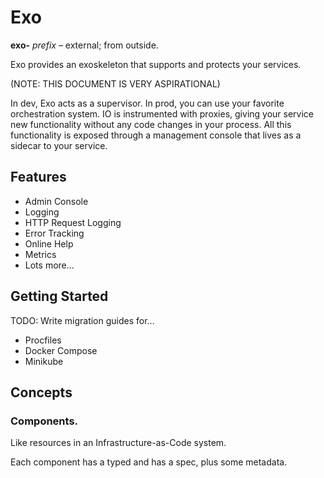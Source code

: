 # Exo

**exo-** _prefix_ – external; from outside.

Exo provides an exoskeleton that supports and protects your services.

(NOTE: THIS DOCUMENT IS VERY ASPIRATIONAL)

In dev, Exo acts as a supervisor. In prod, you can use your favorite
orchestration system. IO is instrumented with proxies, giving your service new
functionality without any code changes in your process. All this functionality
is exposed through a management console that lives as a sidecar to your
service.

## Features

- Admin Console
- Logging
- HTTP Request Logging
- Error Tracking
- Online Help
- Metrics
- Lots more...

## Getting Started

TODO: Write migration guides for...

- Procfiles
- Docker Compose
- Minikube

## Concepts

### Components.

Like resources in an Infrastructure-as-Code system.

Each component has a typed and has a spec, plus some metadata.
